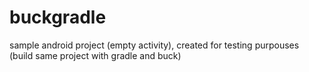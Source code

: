 # buckgradle

sample android project (empty activity), created for testing purpouses (build same project with gradle and buck)
